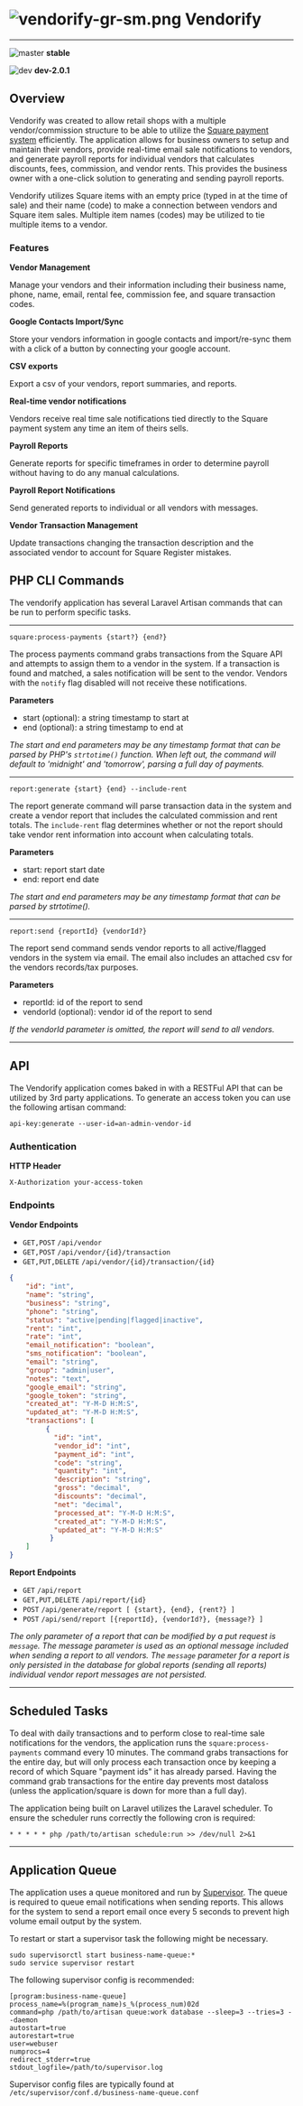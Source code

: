 # ![vendorify-gr-sm.png](https://bitbucket.org/repo/4yy7r9/images/3970888937-vendorify-gr-sm.png) Vendorify 

---



![master](https://codeship.com/projects/71d37270-395d-0133-347d-7a11fbda2904/status?branch=master) **stable**

![dev](https://codeship.com/projects/71d37270-395d-0133-347d-7a11fbda2904/status?branch=dev) **dev-2.0.1**

## Overview

Vendorify was created to allow retail shops with a multiple vendor/commission structure to be able to utilize the [Square payment system](https://squareup.com/) efficiently. The application allows for business owners to setup and maintain their vendors, provide real-time email sale notifications to vendors, and generate payroll reports for individual vendors that calculates discounts, fees, commission, and vendor rents. This provides the business owner with a one-click solution to generating and sending payroll reports.

Vendorify utilizes Square items with an empty price (typed in at the time of sale) and their name (code) to make a connection between vendors and Square item sales. Multiple item names (codes) may be utilized to tie multiple items to a vendor.

### Features

**Vendor Management** 

Manage your vendors and their information including their business name, phone, name, email, rental fee, commission fee, and square transaction codes.

**Google Contacts Import/Sync** 

Store your vendors information in google contacts and import/re-sync them with a click of a button by connecting your google account.

**CSV exports**

Export a csv of your vendors, report summaries, and reports.

**Real-time vendor notifications** 

Vendors receive real time sale notifications tied directly to the Square payment system any time an item of theirs sells.

**Payroll Reports** 

Generate reports for specific timeframes in order to determine payroll without having to do any manual calculations.

**Payroll Report Notifications** 

Send generated reports to individual or all vendors with messages.

**Vendor Transaction Management** 

Update transactions changing the transaction description and the associated vendor to account for Square Register mistakes.

## PHP CLI Commands

The vendorify application has several Laravel Artisan commands that can be run to perform specific tasks.

---

`square:process-payments {start?} {end?}`

The process payments command grabs transactions from the Square API and attempts to assign them to a vendor in the system. If a transaction is found and matched, a sales notification will be sent to the vendor. Vendors with the `notify` flag disabled will not receive these notifications.

**Parameters**

* start (optional): a string timestamp to start at
* end (optional): a string timestamp to end at

_The start and end parameters may be any timestamp format that can be parsed by PHP's `strtotime()` function. When left out, the command will default to 'midnight' and 'tomorrow', parsing a full day of payments._

---

`report:generate {start} {end} --include-rent`

The report generate command will parse transaction data in the system and create a vendor report that includes the calculated commission and rent totals. The `include-rent` flag determines whether or not the report should take vendor rent information into account when calculating totals.

**Parameters**

* start: report start date
* end: report end date

_The start and end parameters may be any timestamp format that can be parsed by strtotime()._

---

`report:send {reportId} {vendorId?}`

The report send command sends vendor reports to all active/flagged vendors in the system via email. The email also includes an attached csv for the vendors records/tax purposes.

**Parameters**

* reportId: id of the report to send
* vendorId (optional): vendor id of the report to send

_If the vendorId parameter is omitted, the report will send to all vendors._

---

## API

The Vendorify application comes baked in with a RESTFul API that can be utilized by 3rd party applications.
To generate an access token you can use the following artisan command:

`api-key:generate --user-id=an-admin-vendor-id`


### Authentication

**HTTP Header**

`X-Authorization your-access-token`

### Endpoints

**Vendor Endpoints**

* `GET,POST` `/api/vendor`
* `GET,POST` `/api/vendor/{id}/transaction`
* `GET,PUT,DELETE` `/api/vendor/{id}/transaction/{id}`

```json
{
    "id": "int",
    "name": "string",
    "business": "string",
    "phone": "string",
    "status": "active|pending|flagged|inactive",
    "rent": "int",
    "rate": "int",
    "email_notification": "boolean",
    "sms_notification": "boolean",
    "email": "string",
    "group": "admin|user",
    "notes": "text",
    "google_email": "string",
    "google_token": "string",
    "created_at": "Y-M-D H:M:S",
    "updated_at": "Y-M-D H:M:S",
    "transactions": [
         {
           "id": "int",
           "vendor_id": "int",
           "payment_id": "int",
           "code": "string",
           "quantity": "int",
           "description": "string",
           "gross": "decimal",
           "discounts": "decimal",
           "net": "decimal",
           "processed_at": "Y-M-D H:M:S",
           "created_at": "Y-M-D H:M:S",
           "updated_at": "Y-M-D H:M:S"
          }
    ]
}
```

**Report Endpoints**

* `GET` `/api/report`
* `GET,PUT,DELETE` `/api/report/{id}`
* `POST` `/api/generate/report [ {start}, {end}, {rent?} ]`
* `POST` `/api/send/report [{reportId}, {vendorId?}, {message?} ]`

_The only parameter of a report that can be modified by a put request is `message`. The message parameter is used as an optional message included when sending a report to all vendors. The `message` parameter for a report is only persisted in the database for global reports (sending all reports) individual vendor report messages are not persisted._

---

## Scheduled Tasks

To deal with daily transactions and to perform close to real-time sale notifications for the vendors, the application runs the `square:process-payments` command every 10 minutes. The command grabs transactions for the entire day, but will only process each transaction once by keeping a record of which Square "payment ids" it has already parsed. Having the command grab transactions for the entire day prevents most dataloss (unless the application/square is down for more than a full day).

The application being built on Laravel utilizes the Laravel scheduler. To ensure the scheduler runs correctly the following cron is required: 

`* * * * * php /path/to/artisan schedule:run >> /dev/null 2>&1`

---

## Application Queue

The application uses a queue monitored and run by [Supervisor](http://supervisord.org/). The queue is required to queue email notifications when sending reports. This allows for the system to send a report email once every 5 seconds to prevent high volume email output by the system.


To restart or start a supervisor task the following might be necessary.

```
sudo supervisorctl start business-name-queue:*
sudo service supervisor restart
```

The following supervisor config is recommended:

```
[program:business-name-queue]
process_name=%(program_name)s_%(process_num)02d
command=php /path/to/artisan queue:work database --sleep=3 --tries=3 --daemon
autostart=true
autorestart=true
user=webuser
numprocs=4
redirect_stderr=true
stdout_logfile=/path/to/supervisor.log
```

Supervisor config files are typically found at `/etc/supervisor/conf.d/business-name-queue.conf`